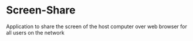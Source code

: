 # Screen-Share
Application to share the screen of the host computer over web browser for all users on the network
